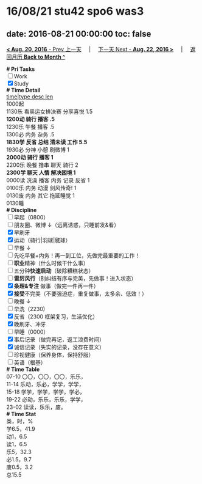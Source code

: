 # 16/08/21 stu42 spo6 was3

date: 2016-08-21 00:00:00
toc: false
---
[**< Aug. 20, 2016** - Prev 上一天](/lifelogs/2016/08/d20.md) &nbsp; &nbsp; | &nbsp; &nbsp; [下一天 Next - **Aug. 22, 2016 >**](/lifelogs/2016/08/d22.md) &nbsp; &nbsp; |  &nbsp; &nbsp; [返回月历 **Back to Month ^**](/lifelogs/2016/08/index.md)
<br/><div><b># Pri Tasks</b></div><div><input type="checkbox"/>Work</div><div><input checked="true" type="checkbox"/>Study</div><div><b># Time Detail</b></div><div><u>time|type desc len</u></div><div>1000起</div><div>1130乐 看奥运女排决赛 分享喜悦 1.5</div><div><b>1200动 骑行 播客 .5</b></div><div>1230乐 午餐 播客 .5</div><div>1300必 内务 杂务 .5</div><div><b>1830学</b> <b>反省 总结 清未读 </b><b>工作 5.5</b></div><div>1930必 分神 小憩 刷微博 1</div><div><b>2000动 骑行 播客 1</b></div><div>2200乐 晚餐 撸串 聊天 骑行 2</div><div><b>2300学 聊天 人情 解决困境 1</b></div><div>0000读 洗澡 播客 内务 记录 反省 1</div><div>0100乐 内务 动漫 剑风传奇! 1</div><div>0130废 内务 其它 拖延睡觉 1</div><div>0130睡</div><div><b># Discipline</b></div><div><input type="checkbox"/>早起（0800）</div><div><input type="checkbox"/>朋友圈、微博 ↓（远离诱惑，只睡前发&amp;看）</div><div><input checked="true" type="checkbox"/>早刷牙</div><div><input checked="true" type="checkbox"/>运动（骑行|羽球|毽球）</div><div><input type="checkbox"/>早餐 ↓</div><div><input type="checkbox"/>先吃早餐+内务！再一到工位，先做完最重要的工作！</div><div><input type="checkbox"/><b>职业</b>精神（什么时候干什么事）</div><div><input type="checkbox"/>五分钟<b>快速启动</b>（破除糟糕状态）</div><div><input type="checkbox"/><b>雷厉风行</b>（别纠结有序与完美，先做事！进入状态）</div><div><input checked="true" type="checkbox"/><b>条理&amp;专注</b> 做事（做完一件再一件）</div><div><input checked="true" type="checkbox"/><b>接受</b>不完美（不要强迫症，重复做事，太多余、低效！）</div><div><input type="checkbox"/>晚餐 ↓</div><div><input type="checkbox"/>早洗（2230)</div><div><input checked="true" type="checkbox"/>反省（2300 框架复习，生活优化）</div><div><input checked="true" type="checkbox"/>晚刷牙、冲牙</div><div><input type="checkbox"/>早睡（0000）</div><div><input checked="true" type="checkbox"/>事后记录（做完再记，返工浪费时间）</div><div><input checked="true" type="checkbox"/>诚信记录（失实的记录，没存在意义）</div><div><input type="checkbox"/>珍视健康（保养身体，保持舒服）</div><div><input type="checkbox"/>英语（根基）</div><div><b># Time Table</b></div><div>07-10 〇〇，〇〇，〇〇，乐乐，</div><div>11-14 乐动，乐必，学学，学学，</div><div>15-18 学学，学学，学学，学必，</div><div>19-22 必动，乐乐，乐乐，学学，</div><div>23-02 读读，乐乐，废。</div><div><b># Time Stat</b></div><div>类，时，%</div><div>学6.5，41.9</div><div>动1，6.5</div><div>读1，6.5</div><div>乐5，32.3</div><div>必1.5，9.7</div><div>废0.5，3.2</div><div>总15.5</div>
